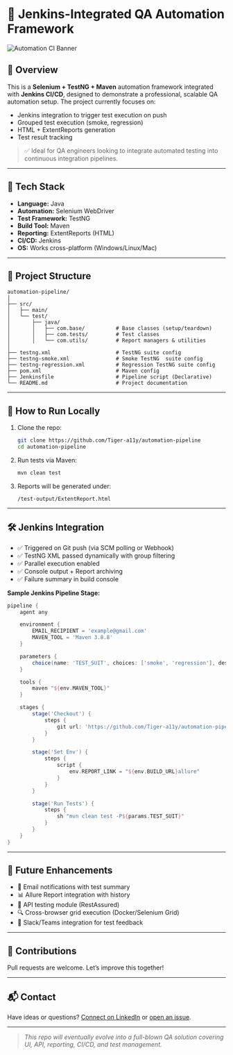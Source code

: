 # 🚀 Jenkins-Integrated QA Automation Framework

![Automation CI Banner](https://raw.githubusercontent.com/your-username/your-repo/main/assets/ci-pipeline-banner.png)

## 📌 Overview

This is a **Selenium + TestNG + Maven** automation framework integrated with **Jenkins CI/CD**, designed to demonstrate a professional, scalable QA automation setup. The project currently focuses on:
- Jenkins integration to trigger test execution on push
- Grouped test execution (smoke, regression)
- HTML + ExtentReports generation
- Test result tracking

> ✅ Ideal for QA engineers looking to integrate automated testing into continuous integration pipelines.

---

## 🔧 Tech Stack

- **Language:** Java
- **Automation:** Selenium WebDriver
- **Test Framework:** TestNG
- **Build Tool:** Maven
- **Reporting:** ExtentReports (HTML)
- **CI/CD:** Jenkins
- **OS:** Works cross-platform (Windows/Linux/Mac)

---

## 📁 Project Structure

```
automation-pipeline/
│
├── src/
│   ├── main/
│   └── test/
│       ├── java/
│       │   ├── com.base/          # Base classes (setup/teardown)
│       │   ├── com.tests/         # Test classes
│       │   └── com.utils/         # Report managers & utilities
│
├── testng.xml                     # TestNG suite config
├── testng-smoke.xml               # Smoke TestNG  suite config
├── testng-regression.xml          # Regression TestNG suite config
├── pom.xml                        # Maven config
├── Jenkinsfile                    # Pipeline script (Declarative)
└── README.md                      # Project documentation
```

---

## 🧪 How to Run Locally

1. Clone the repo:
   ```bash
   git clone https://github.com/Tiger-a11y/automation-pipeline
   cd automation-pipeline
   ```

2. Run tests via Maven:
   ```bash
   mvn clean test
   ```

3. Reports will be generated under:
   ```
   /test-output/ExtentReport.html
   ```

---

## 🛠 Jenkins Integration

- ✅ Triggered on Git push (via SCM polling or Webhook)
- ✅ TestNG XML passed dynamically with group filtering
- ✅ Parallel execution enabled
- ✅ Console output + Report archiving
- ✅ Failure summary in build console

**Sample Jenkins Pipeline Stage:**
```groovy
pipeline {
    agent any

    environment {
        EMAIL_RECIPIENT = 'example@gmail.com'
        MAVEN_TOOL = 'Maven 3.8.8'
    }

    parameters {
        choice(name: 'TEST_SUIT', choices: ['smoke', 'regression'], description: 'Choose test suit')
    }

    tools {
        maven "${env.MAVEN_TOOL}"
    }

    stages {
        stage('Checkout') {
            steps {
                git url: 'https://github.com/Tiger-a11y/automation-pipeline', branch: 'main'
            }
        }

        stage('Set Env') {
            steps {
                script {
                    env.REPORT_LINK = "${env.BUILD_URL}allure"
                }
            }
        }

        stage('Run Tests') {
            steps {
                sh "mvn clean test -P${params.TEST_SUIT}"
            }
        }
    }
}
```

---

## 🌱 Future Enhancements

- 📧 Email notifications with test summary
- 📊 Allure Report integration with history
- 🧪 API testing module (RestAssured)
- 🔍 Cross-browser grid execution (Docker/Selenium Grid)
- 💬 Slack/Teams integration for test feedback

---

## 🤝 Contributions

Pull requests are welcome. Let’s improve this together!

---

## 📬 Contact

Have ideas or questions? [Connect on LinkedIn](https://www.linkedin.com/in/avinash-wagh101/) or [open an issue](https://www.linkedin.com/in/avinash-wagh101/issues).

---

> _This repo will eventually evolve into a full-blown QA solution covering UI, API, reporting, CI/CD, and test management._
